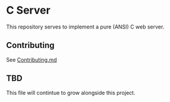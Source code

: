 # C Server

This repository serves to implement a pure (ANSI) C web server.

## Contributing

See [Contributing.md](./.github/Contributing.md)

## TBD

This file will contintue to grow alongside this project.

